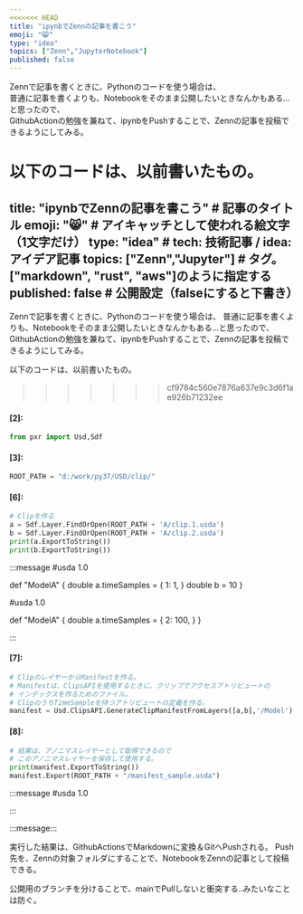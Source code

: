 ```yaml
---
<<<<<<< HEAD
title: "ipynbでZennの記事を書こう"
emoji: "😸"
type: "idea"
topics: ["Zenn","JupyterNotebook"]
published: false
---
```

Zennで記事を書くときに、Pythonのコードを使う場合は、  
普通に記事を書くよりも、Notebookをそのまま公開したいときなんかもある...と思ったので、  
GithubActionの勉強を兼ねて、ipynbをPushすることで、Zennの記事を投稿できるようにしてみる。  
  
以下のコードは、以前書いたもの。  
=======
title: "ipynbでZennの記事を書こう" # 記事のタイトル
emoji: "😸" # アイキャッチとして使われる絵文字（1文字だけ）
type: "idea" # tech: 技術記事 / idea: アイデア記事
topics: ["Zenn","Jupyter"] # タグ。["markdown", "rust", "aws"]のように指定する
published: false # 公開設定（falseにすると下書き）
---

Zennで記事を書くときに、Pythonのコードを使う場合は、
普通に記事を書くよりも、Notebookをそのまま公開したいときなんかもある...と思ったので、
GithubActionの勉強を兼ねて、ipynbをPushすることで、Zennの記事を投稿できるようにしてみる。

以下のコードは、以前書いたもの。
>>>>>>> cf9784c560e7876a637e9c3d6f1ae926b71232ee


#### [2]:


```python
from pxr import Usd,Sdf
```


#### [3]:


```python
ROOT_PATH = "d:/work/py37/USD/clip/"
```


#### [6]:


```python
# Clipを作る
a = Sdf.Layer.FindOrOpen(ROOT_PATH + 'A/clip.1.usda')
b = Sdf.Layer.FindOrOpen(ROOT_PATH + 'A/clip.2.usda')
print(a.ExportToString())
print(b.ExportToString())
```

:::message
#usda 1.0

def "ModelA"
{
    double a.timeSamples = {
        1: 1,
    }
    double b = 10
}


#usda 1.0

def "ModelA"
{
    double a.timeSamples = {
        2: 100,
    }
}


:::


#### [7]:


```python
# ClipのレイヤーからManifestを作る。
# Manifestは、ClipsAPIを使用するときに、クリップでアクセスアトリビュートの
# インデックスを作るためのファイル。
# ClipのうちTimeSampleを持つアトリビュートの定義を作る。
manifest = Usd.ClipsAPI.GenerateClipManifestFromLayers([a,b],'/Model')
```


#### [8]:


```python
# 結果は、アノニマスレイヤーとして取得できるので
# このアノニマスレイヤーを保存して使用する。
print(manifest.ExportToString())
manifest.Export(ROOT_PATH + "/manifest_sample.usda")
```

:::message
#usda 1.0


:::

:::message:::


実行した結果は、GithubActionsでMarkdownに変換＆GitへPushされる。
Push先を、Zennの対象フォルダにすることで、NotebookをZennの記事として投稿できる。

公開用のブランチを分けることで、mainでPullしないと衝突する..みたいなことは防ぐ。
